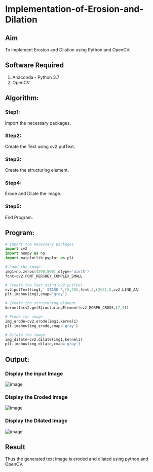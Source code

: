 # Implementation-of-Erosion-and-Dilation
## Aim
To implement Erosion and Dilation using Python and OpenCV.
## Software Required
1. Anaconda - Python 3.7
2. OpenCV
## Algorithm:
### Step1:
Import the necessary packages.

### Step2:
Create the Text using cv2.putText.

### Step3:
Create the structuring element.

### Step4:
Erode and Dilate the image.

### Step5:
End Program.

## Program:

``` Python
# Import the necessary packages
import cv2
import numpy as np
import matplotlib.pyplot as plt

# Load the image
img1=np.zeros((200,500),dtype='uint8')
font=cv2.FONT_HERSHEY_COMPLEX_SMALL

# Create the Text using cv2.putText
cv2.putText(img1,' STARK ',(5,70),font,2,(255),5,cv2.LINE_AA)
plt.imshow(img1,cmap='gray')

# Create the structuring element
kernel1=cv2.getStructuringElement(cv2.MORPH_CROSS,(7,7))

# Erode the image
img_erode=cv2.erode(img1,kernel1)
plt.imshow(img_erode,cmap='gray')

# Dilate the image
img_dilate=cv2.dilate(img1,kernel1)
plt.imshow(img_dilate,cmap='gray')

```
## Output:

### Display the input Image
![image](https://user-images.githubusercontent.com/75236145/169695788-aba69df4-6ca3-4351-8660-00982a9c41fd.png)

### Display the Eroded Image
![image](https://user-images.githubusercontent.com/75236145/169695806-da54ae26-3b7b-4352-b8bf-81c798386e95.png)

### Display the Dilated Image
![image](https://user-images.githubusercontent.com/75236145/169695819-e8d0d1df-2d91-4ef8-b05e-f8ccb595f8c6.png)


## Result
Thus the generated text image is eroded and dilated using python and OpenCV.
